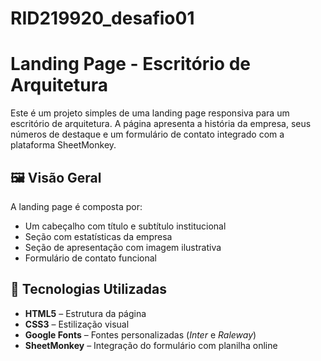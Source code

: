 # RID219920_desafio01

# Landing Page - Escritório de Arquitetura

Este é um projeto simples de uma landing page responsiva para um escritório de arquitetura. A página apresenta a história da empresa, seus números de destaque e um formulário de contato integrado com a plataforma SheetMonkey.

## 🖼️ Visão Geral

A landing page é composta por:

- Um cabeçalho com título e subtítulo institucional
- Seção com estatísticas da empresa
- Seção de apresentação com imagem ilustrativa
- Formulário de contato funcional

## 🚀 Tecnologias Utilizadas

- **HTML5** – Estrutura da página  
- **CSS3** – Estilização visual  
- **Google Fonts** – Fontes personalizadas (*Inter* e *Raleway*)  
- **SheetMonkey** – Integração do formulário com planilha online  



